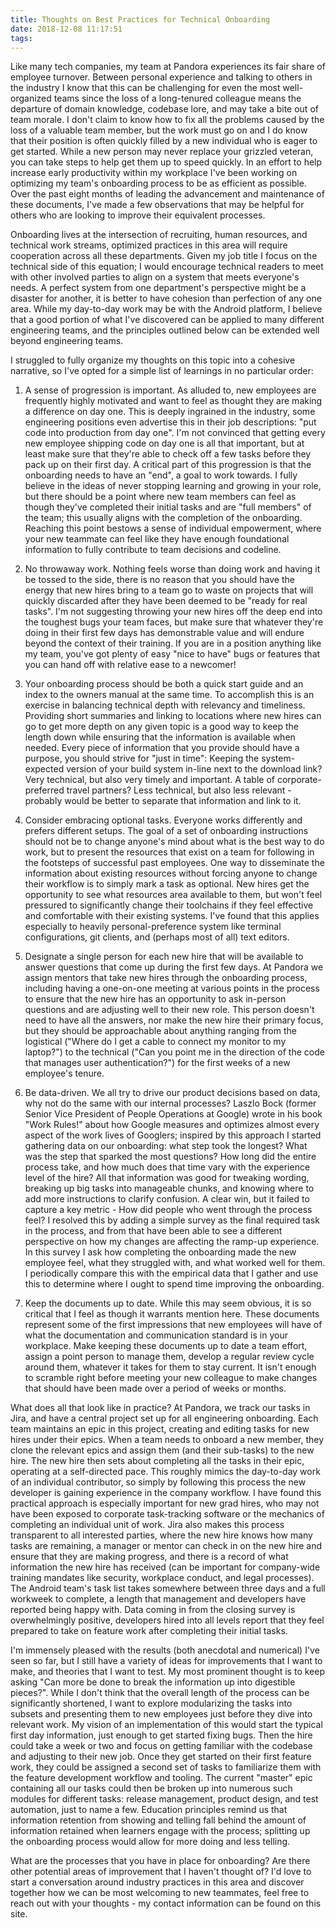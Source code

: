 ```yaml
---
title: Thoughts on Best Practices for Technical Onboarding
date: 2018-12-08 11:17:51
tags:
---
```


Like many tech companies, my team at Pandora experiences its fair share of employee turnover. Between personal experience and talking to others in the industry I know that this can be challenging for even the most well-organized teams since the loss of a long-tenured colleague means the departure of domain knowledge, codebase lore, and may take a bite out of team morale. I don't claim to know how to fix all the problems caused by the loss of a valuable team member, but the work must go on and I do know that their position is often quickly filled by a new individual who is eager to get started. While a new person may never replace your grizzled veteran, you can take steps to help get them up to speed quickly. In an effort to help increase early productivity within my workplace I've been working on optimizing my team's onboarding process to be as efficient as possible. Over the past eight months of leading the advancement and maintenance of these documents, I've made a few observations that may be helpful for others who are looking to improve their equivalent processes.

Onboarding lives at the intersection of recruiting, human resources, and technical work streams, optimized practices in this area will require cooperation across all these departments. Given my job title I focus on the technical side of this equation; I would encourage technical readers to meet with other involved parties to align on a system that meets everyone's needs. A perfect system from one department's perspective might be a disaster for another, it is better to have cohesion than perfection of any one area. While my day-to-day work may be with the Android platform, I believe that a good portion of what I've discovered can be applied to many different engineering teams, and the principles outlined below can be extended well beyond engineering teams.

I struggled to fully organize my thoughts on this topic into a cohesive narrative, so I've opted for a simple list of learnings in no particular order:

1. A sense of progression is important. As alluded to, new employees are frequently highly motivated and want to feel as thought they are making a difference on day one. This is deeply ingrained in the industry, some engineering positions even advertise this in their job descriptions: "put code into production from day one". I'm not convinced that getting every new employee shipping code on day one is all that important, but at least make sure that they're able to check off a few tasks before they pack up on their first day. A critical part of this progression is that the onboarding needs to have an "end", a goal to work towards. I fully believe in the ideas of never stopping learning and growing in your role, but there should be a point where new team members can feel as though they've completed their initial tasks and are "full members" of the team; this usually aligns with the completion of the onboarding. Reaching this point bestows a sense of individual empowerment, where your new teammate can feel like they have enough foundational information to fully contribute to team decisions and codeline.

2. No throwaway work. Nothing feels worse than doing work and having it be tossed to the side, there is no reason that you should have the energy that new hires bring to a team go to waste on projects that will quickly discarded after they have been deemed to be "ready for real tasks". I'm not suggesting throwing your new hires off the deep end into the toughest bugs your team faces, but make sure that whatever they're doing in their first few days has demonstrable value and will endure beyond the context of their training. If you are in a position anything like my team, you've got plenty of easy "nice to have" bugs or features that you can hand off with relative ease to a newcomer!

3. Your onboarding process should be both a quick start guide and an index to the owners manual at the same time. To accomplish this is an exercise in balancing technical depth with relevancy and timeliness. Providing short summaries and linking to locations where new hires can go to get more depth on any given topic is a good way to keep the length down while ensuring that the information is available when needed. Every piece of information that you provide should have a purpose, you should strive for "just in time": Keeping the system-expected version of your build system in-line next to the download link? Very technical, but also very timely and important. A table of corporate-preferred travel partners? Less technical, but also less relevant - probably would be better to separate that information and link to it.

4. Consider embracing optional tasks. Everyone works differently and prefers different setups. The goal of a set of onboarding instructions should not be to change anyone's mind about what is the best way to do work, but to present the resources that exist on a team for following in the footsteps of successful past employees. One way to disseminate the information about existing resources without forcing anyone to change their workflow is to simply mark a task as optional. New hires get the opportunity to see what resources area available to them, but won't feel pressured to significantly change their toolchains if they feel effective and comfortable with their existing systems. I've found that this applies especially to heavily personal-preference system like terminal configurations, git clients, and (perhaps most of all) text editors.

5. Designate a single person for each new hire that will be available to answer questions that come up during the first few days. At Pandora we assign mentors that take new hires through the onboarding process, including having a one-on-one meeting at various points in the process to ensure that the new hire has an opportunity to ask in-person questions and are adjusting well to their new role. This person doesn't need to have all the answers, nor make the new hire their primary focus, but they should be approachable about anything ranging from the logistical ("Where do I get a cable to connect my monitor to my laptop?") to the technical ("Can you point me in the direction of the code that manages user authentication?") for the first weeks of a new employee's tenure.

6. Be data-driven. We all try to drive our product decisions based on data, why not do the same with our internal processes? Laszlo Bock (former Senior Vice President of People Operations at Google) wrote in his book "Work Rules!" about how Google measures and optimizes almost every aspect of the work lives of Googlers; inspired by this approach I started gathering data on our onboarding: what step took the longest? What was the step that sparked the most questions? How long did the entire process take, and how much does that time vary with the experience level of the hire? All that information was good for tweaking wording, breaking up big tasks into manageable chunks, and knowing where to add more instructions to clarify confusion. A clear win, but it failed to capture a key metric - How did people who went through the process feel? I resolved this by adding a simple survey as the final required task in the process, and from that have been able to see a different perspective on how my changes are affecting the ramp-up experience. In this survey I ask how completing the onboarding made the new employee feel, what they struggled with, and what worked well for them. I periodically compare this with the empirical data that I gather and use this to determine where I ought to spend time improving the onboarding.

7. Keep the documents up to date. While this may seem obvious, it is so critical that I feel as though it warrants mention here. These documents represent some of the first impressions that new employees will have of what the documentation and communication standard is in your workplace. Make keeping these documents up to date a team effort, assign a point person to manage them, develop a regular review cycle around them, whatever it takes for them to stay current. It isn't enough to scramble right before meeting your new colleague to make changes that should have been made over a period of weeks or months.

What does all that look like in practice? At Pandora, we track our tasks in Jira, and have a central project set up for all engineering onboarding. Each team maintains an epic in this project, creating and editing tasks for new hires under their epics. When a team needs to onboard a new member, they clone the relevant epics and assign them (and their sub-tasks) to the new hire. The new hire then sets about completing all the tasks in their epic, operating at a self-directed pace. This roughly mimics the day-to-day work of an individual contributor, so simply by following this process the new developer is gaining experience in the company workflow. I have found this practical approach is especially important for new grad hires, who may not have been exposed to corporate task-tracking software or the mechanics of completing an individual unit of work. Jira also makes this process transparent to all interested parties, where the new hire knows how many tasks are remaining, a manager or mentor can check in on the new hire and ensure that they are making progress, and there is a record of what information the new hire has received (can be important for company-wide training mandates like security, workplace conduct, and legal processes). The Android team's task list takes somewhere between three days and a full workweek to complete, a length that management and developers have reported being happy with. Data coming in from the closing survey is overwhelmingly positive, developers hired into all levels report that they feel prepared to take on feature work after completing their initial tasks.

I'm immensely pleased with the results (both anecdotal and numerical) I've seen so far, but I still have a variety of ideas for improvements that I want to make, and theories that I want to test. My most prominent thought is to keep asking "Can more be done to break the information up into digestible pieces?". While I don't think that the overall length of the process can be significantly shortened, I want to explore modularizing the tasks into subsets and presenting them to new employees just before they dive into relevant work. My vision of an implementation of this would start the typical first day information, just enough to get started fixing bugs. Then the hire could take a week or two and focus on getting familiar with the codebase and adjusting to their new job. Once they get started on their first feature work, they could be assigned a second set of tasks to familiarize them with the feature development workflow and tooling. The current "master" epic containing all our tasks could then be broken up into numerous such modules for different tasks: release management, product design, and test automation, just to name a few. Education principles remind us that information retention from showing and telling fall behind the amount of information retained when learners engage with the process; splitting up the onboarding process would allow for more doing and less telling.

What are the processes that you have in place for onboarding? Are there other potential areas of improvement that I haven't thought of? I'd love to start a conversation around industry practices in this area and discover together how we can be most welcoming to new teammates, feel free to reach out with your thoughts - my contact information can be found on this site.
